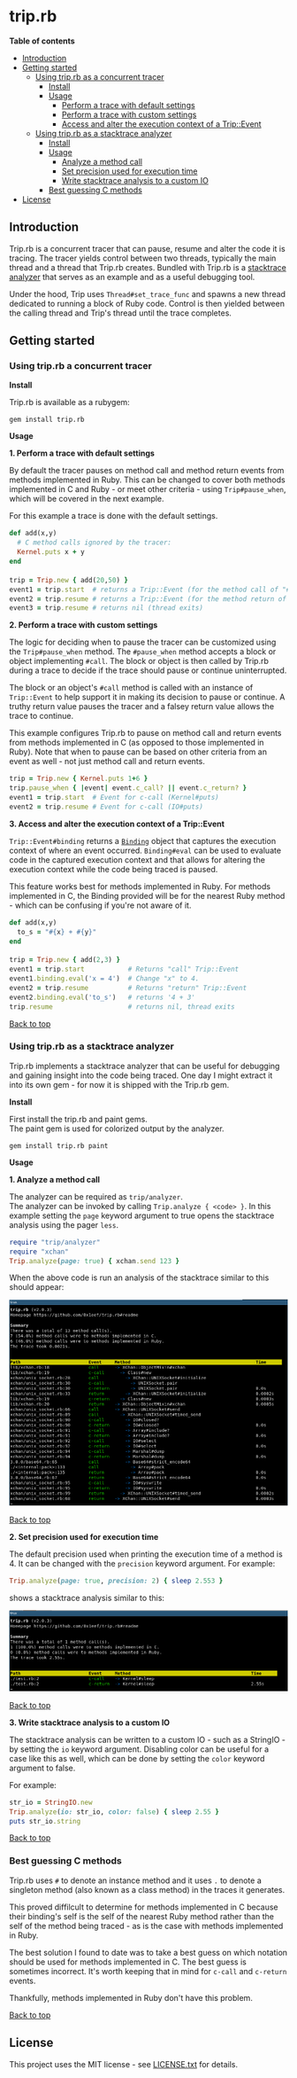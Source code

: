 # <a id='top'>trip.rb</a>

**Table of contents**

* [Introduction](#introduction)
* [Getting started](#examples) 
  * [Using trip.rb as a concurrent tracer](#as-a-concurrent-tracer)
      * [Install](#install-trip-1)
      * [Usage](#concurrent-tracer-usage)
          * [Perform a trace with default settings](#usage-1)
          * [Perform a trace with custom settings](#usage-2)
          * [Access and alter the execution context of a Trip::Event](#usage-3)
  * [Using trip.rb as a stacktrace analyzer](#as-a-stacktrace-analyzer)
      * [Install](#install-trip-2)
      * [Usage](#stacktrace-analyzer-usage)
          * [Analyze a method call](#stacktrace-analyzer-method)
          * [Set precision used for execution time](#stacktrace-analyzer-precision)
          * [Write stacktrace analysis to a custom IO](#stacktrace-custom-io)
      * [Best guessing C methods](#c-note)
* [License](#license)

## <a id='introduction'>Introduction</a>

Trip.rb is a concurrent tracer that can pause, resume and alter the code 
it is tracing. The tracer yields control between two threads, typically 
the main thread and a thread that Trip.rb creates. Bundled with Trip.rb 
is a [stacktrace analyzer](#as-a-stacktrace-analyzer) that serves as an 
example and as a useful debugging tool. 

Under the hood, Trip uses `Thread#set_trace_func` and spawns a new thread
dedicated to running a block of Ruby code. Control is then yielded between 
the calling thread and Trip's thread until the trace completes.

## <a id='examples'>Getting started</a>

### <a id='as-a-concurrent-tracer'>Using trip.rb a concurrent tracer</a>

<a id=install-trip-1>**Install**</a>

Trip.rb is available as a rubygem:

    gem install trip.rb

<a id='concurrent-tracer-usage'>**Usage**</a>


**<a id='usage-1'>1. Perform a trace with default settings</a>**

By default the tracer pauses on method call and method return events from 
methods implemented in Ruby. This can be changed to cover both methods 
implemented in C and Ruby - or meet other criteria - using `Trip#pause_when`, 
which will be covered in the next example. 

For this example a trace is done with the default settings.

```ruby
def add(x,y)
  # C method calls ignored by the tracer:
  Kernel.puts x + y
end

trip = Trip.new { add(20,50) }
event1 = trip.start  # returns a Trip::Event (for the method call of "#add")
event2 = trip.resume # returns a Trip::Event (for the method return of "#add")
event3 = trip.resume # returns nil (thread exits)
```

**2. <a id='usage-2'>Perform a trace with custom settings</a>**

The logic for deciding when to pause the tracer can be customized using the 
`Trip#pause_when` method. The `#pause_when` method accepts a block or object
implementing `#call`. The block or object is then called by Trip.rb during a 
trace to decide if the trace should pause or continue uninterrupted.

The block or an object's `#call` method is called with an instance of `Trip::Event` 
to help support it in making its decision to pause or continue. A truthy return 
value pauses the tracer and a falsey return value allows the trace to continue.

This example configures Trip.rb to pause on method call and return events from 
methods implemented in C (as opposed to those implemented in Ruby). Note that 
when to pause can be based on other criteria from an event as well - not just
method call and return events.

```ruby
trip = Trip.new { Kernel.puts 1+6 }
trip.pause_when { |event| event.c_call? || event.c_return? }
event1 = trip.start  # Event for c-call (Kernel#puts)
event2 = trip.resume # Event for c-call (IO#puts)
```

**3. <a id='usage-3'>Access and alter the execution context of a Trip::Event</a>**

`Trip::Event#binding` returns a [`Binding`](https://rubydoc.info/stdlib/core/Binding) object 
that captures the execution context of where an event occurred. `Binding#eval` can be used
to evaluate code in the captured execution context and that allows for altering the execution
context while the code being traced is paused. 

This feature works best for methods implemented in Ruby. For methods implemented in C, the 
Binding provided will be for the nearest Ruby method - which can be confusing if you're not
aware of it.


```ruby
def add(x,y)
  to_s = "#{x} + #{y}"
end

trip = Trip.new { add(2,3) }
event1 = trip.start           # Returns "call" Trip::Event 
event1.binding.eval('x = 4')  # Change "x" to 4.
event2 = trip.resume          # Returns "return" Trip::Event
event2.binding.eval('to_s')   # returns '4 + 3'
trip.resume                   # returns nil, thread exits
```

[Back to top](#top)

### <a id='as-a-stacktrace-analyzer'>Using trip.rb as a stacktrace analyzer</a>

Trip.rb implements a stacktrace analyzer that can be useful for debugging and 
gaining insight into the code being traced. One day I might extract it into 
its own gem - for now it is shipped with the Trip.rb gem.

<a id=install-trip-2>**Install**</a>

First install the trip.rb and paint gems.  
The paint gem is used for colorized output by the analyzer. 

```
gem install trip.rb paint
```

<a id='stacktrace-analyzer-usage'>**Usage**</a>

**<a id='stacktrace-analyzer-method'> 1. Analyze a method call</a>**

The analyzer can be required as `trip/analyzer`.  
The analyzer can be invoked by calling `Trip.analyze { <code> }`. In
this example setting the `page` keyword argument to true opens the stacktrace 
analysis using the pager `less`.

```ruby
require "trip/analyzer"
require "xchan"
Trip.analyze(page: true) { xchan.send 123 }
```

When the above code is run an analysis of the stacktrace similar to this should appear:

![preview 1](https://github.com/0x1eef/trip.rb/raw/master/screenshots/screenshot_1.png)

[Back to top](#top)

<a id='stacktrace-analyzer-precision'>**2. Set precision used for execution time**</a>

The default precision used when printing the execution time of a method is 4. 
It can be changed with the `precision` keyword argument. For example:

```ruby
Trip.analyze(page: true, precision: 2) { sleep 2.553 }
```

shows a stacktrace analysis similar to this:

![preview 2](https://github.com/0x1eef/trip.rb/raw/master/screenshots/screenshot_2.png)

[Back to top](#top)

<a id='stacktrace-custom-io'>**3. Write stacktrace analysis to a custom IO**</a>

The stacktrace analysis can be written to a custom IO - such as a StringIO - by setting
the `io` keyword argument. Disabling color can be useful for a case like this 
as well, which can be done by setting the `color` keyword argument to false.

For example:

```ruby
str_io = StringIO.new
Trip.analyze(io: str_io, color: false) { sleep 2.55 }
puts str_io.string
```

[Back to top](#top)

### <a id='c-note'>Best guessing C methods</a> 

Trip.rb uses `#` to denote an instance method and it uses `.` to denote a 
singleton method (also known as a class method) in the traces it generates.

This proved diffilcult to determine for methods implemented in C because 
their binding's self is the self of the nearest Ruby method rather than the 
self of the method being traced - as is the case with methods implemented 
in Ruby.

The best solution I found to date was to take a best guess on which notation 
should be used for methods implemented in C. The best guess is sometimes
incorrect. It's worth keeping that in mind for `c-call` and `c-return` events.

Thankfully, methods implemented in Ruby don't have this problem.

[Back to top](#top)

## <a id='license'>License</a>

This project uses the MIT license - see [LICENSE.txt](./LICENSE.txt) for details.
